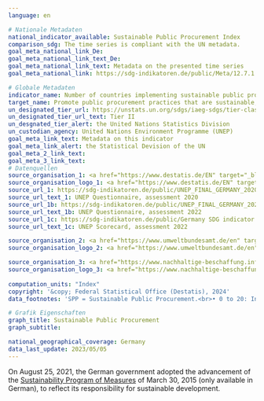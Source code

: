 ```yaml
---
language: en    

# Nationale Metadaten    
national_indicator_available: Sustainable Public Procurement Index    
comparison_sdg: The time series is compliant with the UN metadata.    
goal_meta_national_link_De: 
goal_meta_national_link_text_De: 
goal_meta_national_link_text: Metadata on the presented time series
goal_meta_national_link: https://sdg-indikatoren.de/public/Meta/12.7.1.pdf    

# Globale Metadaten    
indicator_name: Number of countries implementing sustainable public procurement policies and action plans    
target_name: Promote public procurement practices that are sustainable, in accordance with national policies and priorities    
un_designated_tier_url: https://unstats.un.org/sdgs/iaeg-sdgs/tier-classification/    
un_designated_tier_url_text: Tier II    
un_desgnated_tier_alert: the United Nations Statistics Division    
un_custodian_agency: United Nations Environment Programme (UNEP)    
goal_meta_link_text: Metadata on this indicator    
goal_meta_link_alert: the Statistical Devision of the UN    
goal_meta_2_link_text:     
goal_meta_3_link_text:         
# Datenquellen
source_organisation_1: <a href="https://www.destatis.de/EN" target="_blank" title="Click here to go to the website of the organisation Federal Statistical Office (Destatis)."> Federal Statistical Office (Destatis) </a>
source_organisation_logo_1: <a href="https://www.destatis.de/EN" target="_blank"><img src="https://sdg-indikatoren.de/public/OrgImgEn/destatis.png" alt="Logo destatis" style="height:60px; width:148px"/></a>
source_url_1: https://sdg-indikatoren.de/public/UNEP_FINAL_GERMANY_2020.xlsx
source_url_text_1: UNEP Questionnaire, assessment 2020
source_url_1b: https://sdg-indikatoren.de/public/UNEP_FINAL_GERMANY_2022.xlsx
source_url_text_1b: UNEP Questionnaire, assessment 2022
source_url_1c: https://sdg-indikatoren.de/public/Germany SDG indicator 12.7.1 scorecard 2022.pdf
source_url_text_1c: UNEP Scorecard, assessment 2022

source_organisation_2: <a href="https://www.umweltbundesamt.de/en" target="_blank" onclick="return confirm_alert('the German Environment Agency','En');" title="Click here to go to the website of the organisation German Environment Agency."> German Environment Agency </a>
source_organisation_logo_2: <a href="https://www.umweltbundesamt.de/en" target="_blank" onclick="return confirm_alert('the German Environment Agency','En');"><img src="https://sdg-indikatoren.de/public/OrgImgEn/uba.png" alt="Logo uba" style="height:60px; width:148px"/></a>

source_organisation_3: <a href="https://www.nachhaltige-beschaffung.info/DE/Home/home_node.html" target="_blank" onclick="return confirm_alert('the Kompetenzstelle für Nachhaltige Beschaffung','En');" title="Click here to go to the website of the organisation Kompetenzstelle für Nachhaltige Beschaffung."> Kompetenzstelle für Nachhaltige Beschaffung </a>
source_organisation_logo_3: <a href="https://www.nachhaltige-beschaffung.info/DE/Home/home_node.html" target="_blank" onclick="return confirm_alert('the Kompetenzstelle für Nachhaltige Beschaffung','En');"><img src="https://sdg-indikatoren.de/public/OrgImgEn/knb.png" alt="Logo knb" style="height:60px; width:148px"/></a>
    
computation_units: "Index"    
copyright: '&copy; Federal Statistical Office (Destatis), 2024'    
data_footnotes: 'SPP = Sustainable Public Procurement.<br>• 0 to 20: Insufficient data or insufficient implementation of SPP.<br>• 20 to 40: Low level of SPP implementation.<br>• 40 to 60: Medium-low level of SPP implementation.<br>• 60 to 80: Medium-high level of SPP implementation.<br>• 80 to 100: High level of SPP implementation.'    

# Grafik Eigenschaften    
graph_title: Sustainable Public Procurement
graph_subtitle:     

national_geographical_coverage: Germany    
data_last_update: 2023/05/05    
---
```



On August 25, 2021, the German government adopted the advancement of the <a href="https://www.bundesregierung.de/breg-de/themen/nachhaltigkeitspolitik/berichte-und-reden-nachhaltigkeit/massnahmenprogramm-nachhaltigkeit-der-bundesregierung-427896">Sustainability Program of Measures</a> of March 30, 2015 (only available in German), to reflect its responsibility for sustainable development.